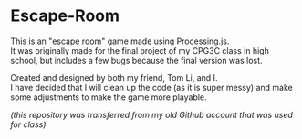 # Escape-Room
This is an ["escape room"](https://en.wikipedia.org/wiki/Escape_room) game made using Processing.js.  
It was originally made for the final project of my CPG3C class in high school, but includes a few bugs because the final version was lost.

Created and designed by both my friend, Tom Li, and I.  
I have decided that I will clean up the code (as it is super messy) and make some adjustments to make the game more playable.  

*(this repository was transferred from my old Github account that was used for class)*
